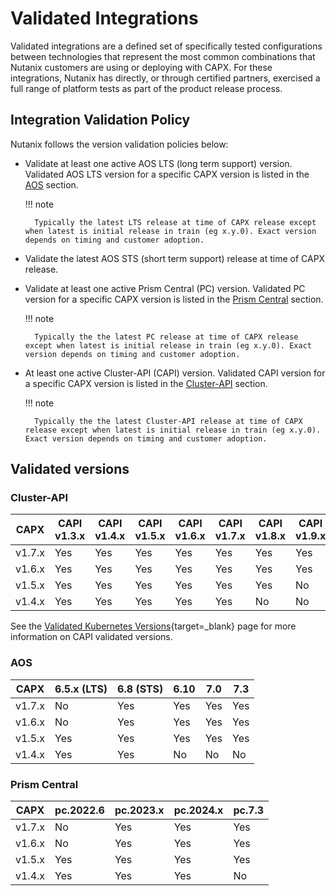 # Validated Integrations

Validated integrations are a defined set of specifically tested configurations between technologies that represent the most common combinations that Nutanix customers are using or deploying with CAPX. For these integrations, Nutanix has directly, or through certified partners, exercised a full range of platform tests as part of the product release process.

## Integration Validation Policy

Nutanix follows the version validation policies below:

- Validate at least one active AOS LTS (long term support) version. Validated AOS LTS version for a specific CAPX version is listed in the [AOS](#aos) section.<br>

    !!! note

        Typically the latest LTS release at time of CAPX release except when latest is initial release in train (eg x.y.0). Exact version depends on timing and customer adoption.

- Validate the latest AOS STS (short term support) release at time of CAPX release.
- Validate at least one active Prism Central (PC) version. Validated PC version for a specific CAPX version is listed in the [Prism Central](#prism-central) section.<br>

    !!! note

        Typically the the latest PC release at time of CAPX release except when latest is initial release in train (eg x.y.0). Exact version depends on timing and customer adoption.

- At least one active Cluster-API (CAPI) version. Validated CAPI version for a specific CAPX version is listed in the [Cluster-API](#cluster-api) section.<br>

    !!! note

        Typically the the latest Cluster-API release at time of CAPX release except when latest is initial release in train (eg x.y.0). Exact version depends on timing and customer adoption.

## Validated versions
### Cluster-API
| CAPX   | CAPI v1.3.x | CAPI v1.4.x | CAPI v1.5.x | CAPI v1.6.x | CAPI v1.7.x | CAPI v1.8.x | CAPI v1.9.x |
|--------|-------------|-------------|-------------|-------------|-------------|-------------|-------------|
| v1.7.x | Yes         | Yes         | Yes         | Yes         | Yes         | Yes         | Yes         |
| v1.6.x | Yes         | Yes         | Yes         | Yes         | Yes         | Yes         | Yes         |
| v1.5.x | Yes         | Yes         | Yes         | Yes         | Yes         | Yes         | No          |
| v1.4.x | Yes         | Yes         | Yes         | Yes         | Yes         | No          | No          |

See the [Validated Kubernetes Versions](https://cluster-api.sigs.k8s.io/reference/versions.html?highlight=version#supported-kubernetes-versions){target=_blank} page for more information on CAPI validated versions.

### AOS

| CAPX   | 6.5.x (LTS) | 6.8 (STS) | 6.10 | 7.0 | 7.3 |
|--------|-------------|-----------|------|-----|-----|
| v1.7.x | No          | Yes       | Yes  | Yes | Yes |
| v1.6.x | No          | Yes       | Yes  | Yes | Yes |
| v1.5.x | Yes         | Yes       | Yes  | Yes | Yes |
| v1.4.x | Yes         | Yes       | No   | No  | No  |

### Prism Central

| CAPX   | pc.2022.6 | pc.2023.x | pc.2024.x | pc.7.3 |
|--------|-----------|-----------|-----------|--------|
| v1.7.x | No        | Yes       | Yes       | Yes    |
| v1.6.x | No        | Yes       | Yes       | Yes    |
| v1.5.x | Yes       | Yes       | Yes       | Yes    |
| v1.4.x | Yes       | Yes       | Yes       | No     |
